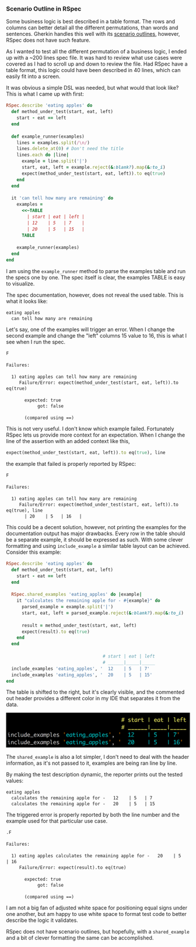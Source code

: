 ### Scenario Outline in RSpec

Some business logic is best described in a table format. The rows and columns can better detail all the different permutations, than words and sentences. Gherkin handles this well with its [scenario outlines](https://github.com/cucumber/cucumber/wiki/Scenario-Outlines), however, RSpec does not have such feature.

As I wanted to test all the different permutation of a business logic, I ended up with a ~200 lines spec file. It was hard to review what use cases were covered as I had to scroll up and down to review the file. Had RSpec have a table format, this logic could have been described in 40 lines, which can easily fit into a screen.

It was obvious a simple DSL was needed, but what would that look like? This is what I came up with first:

```ruby
RSpec.describe 'eating apples' do
  def method_under_test(start, eat, left)
    start - eat == left
  end

  def example_runner(examples)
    lines = examples.split(/\n/)
    lines.delete_at(0) # Don't need the title
    lines.each do |line|
      example = line.split('|')
      start, eat, left = example.reject(&:blank?).map(&:to_i)
      expect(method_under_test(start, eat, left)).to eq(true)
    end
  end

  it 'can tell how many are remaining' do
    examples =
      <<~TABLE
        | start | eat | left |
        | 12    | 5   | 7    |
        | 20    | 5   | 15   |
      TABLE

    example_runner(examples)
  end
end
```
I am using the `example_runner` method to parse the examples table and run the specs one by one. The spec itself is clear, the examples TABLE is easy to visualize.

The spec documentation, however, does not reveal the used table. This is what it looks like:

```shell
eating apples
  can tell how many are remaining
```
Let's say, one of the examples will trigger an error. When I change the second example and change the "left" columns 15 value to 16, this is what I see when I run the spec.

```shell
F

Failures:

  1) eating apples can tell how many are remaining
     Failure/Error: expect(method_under_test(start, eat, left)).to eq(true)

       expected: true
            got: false

       (compared using ==)
```

This is not very useful. I don't know which example failed. Fortunately RSpec lets us provide more context for an expectation. When I change the line of the assertion with an added context like this,

```ruby
expect(method_under_test(start, eat, left)).to eq(true), line
```
the example that failed is properly reported by RSpec:

```shell
F

Failures:

  1) eating apples can tell how many are remaining
     Failure/Error: expect(method_under_test(start, eat, left)).to eq(true), line
       | 20    | 5   | 16   |
```

This could be a decent solution, however, not printing the examples for the documentation output has major drawbacks. Every row in the table should be a separate example, it should be expressed as such. With some clever formatting and using `include_example` a similar table layout can be achieved. Consider this example:

```ruby
RSpec.describe 'eating apples' do
  def method_under_test(start, eat, left)
    start - eat == left
  end

  RSpec.shared_examples 'eating_apples' do |example|
    it "calculates the remaining apple for - #{example}" do
      parsed_example = example.split('|')
      start, eat, left = parsed_example.reject(&:blank?).map(&:to_i)

      result = method_under_test(start, eat, left)
      expect(result).to eq(true)
    end
  end

                                     # start | eat | left
                                     # ______|_____|_____
  include_examples 'eating_apples', '  12    | 5   | 7'
  include_examples 'eating_apples', '  20    | 5   | 15'
end
```

The table is shifted to the right, but it's clearly visible, and the commented out header provides a different color in my IDE that separates it from the data.

![include_examples](/resources/2017/06/include_examples.png)

The `shared_example` is also a lot simpler, I don't need to deal with the header information, as it's not passed to it, examples are being ran line by line.

By making the test description dynamic, the reporter prints out the tested values:

```shell
eating apples
  calculates the remaining apple for -   12    | 5   | 7
  calculates the remaining apple for -   20    | 5   | 15
```

The triggered error is properly reported by both the line number and the example used for that particular use case.
```shell
.F

Failures:

  1) eating apples calculates the remaining apple for -   20    | 5   | 16
     Failure/Error: expect(result).to eq(true)

       expected: true
            got: false

       (compared using ==)
```

I am not a big fan of adjusted white space for positioning equal signs under one another, but am happy to use white space to format test code to better describe the logic it validates.

RSpec does not have scenario outlines, but hopefully, with a `shared_example` and a bit of clever formatting the same can be accomplished.
